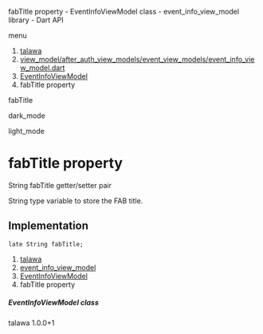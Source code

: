 




fabTitle property - EventInfoViewModel class - event\_info\_view\_model library - Dart API







menu

1. [talawa](../../index.html)
2. [view\_model/after\_auth\_view\_models/event\_view\_models/event\_info\_view\_model.dart](../../view_model_after_auth_view_models_event_view_models_event_info_view_model/view_model_after_auth_view_models_event_view_models_event_info_view_model-library.html)
3. [EventInfoViewModel](../../view_model_after_auth_view_models_event_view_models_event_info_view_model/EventInfoViewModel-class.html)
4. fabTitle property

fabTitle


dark\_mode

light\_mode




# fabTitle property


String
fabTitle
getter/setter pair

String type variable to store the FAB title.


## Implementation

```
late String fabTitle;
```

 


1. [talawa](../../index.html)
2. [event\_info\_view\_model](../../view_model_after_auth_view_models_event_view_models_event_info_view_model/view_model_after_auth_view_models_event_view_models_event_info_view_model-library.html)
3. [EventInfoViewModel](../../view_model_after_auth_view_models_event_view_models_event_info_view_model/EventInfoViewModel-class.html)
4. fabTitle property

##### EventInfoViewModel class





talawa
1.0.0+1






